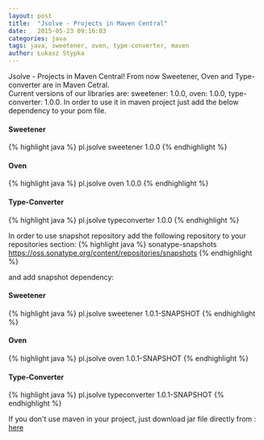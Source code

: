 ```yaml
---
layout: post
title:  "Jsolve - Projects in Maven Central"
date:   2015-05-23 09:16:03
categories: java
tags: java, sweetener, oven, type-converter, maven
author: Łukasz Stypka
---
```

Jsolve - Projects in Maven Central! From now Sweetener, Oven and Type-converter are in Maven Cetral.  
Current versions of our libraries are: sweetener: 1.0.0, oven: 1.0.0, type-converter: 1.0.0. In order to use it in maven project just add the below dependency to your pom file.

#### Sweetener
{% highlight java %}
<dependency>
    <groupId>pl.jsolve</groupId>
    <artifactId>sweetener</artifactId>
    <version>1.0.0</version>
</dependency>
{% endhighlight %}
<br />

#### Oven
{% highlight java %}
<dependency>
    <groupId>pl.jsolve</groupId>
    <artifactId>oven</artifactId>
    <version>1.0.0</version>
</dependency>
{% endhighlight %}
<br />

#### Type-Converter
{% highlight java %}
<dependency>
    <groupId>pl.jsolve</groupId>
    <artifactId>typeconverter</artifactId>
    <version>1.0.0</version>
</dependency>
{% endhighlight %}

In order to use snapshot repository add the following repository to your repositories section:
{% highlight java %}
<repositories>
    <repository>
        <id>sonatype-snapshots</id>
        <url>https://oss.sonatype.org/content/repositories/snapshots</url>
    </repository>
</repositories>
{% endhighlight %}

and add snapshot dependency:
#### Sweetener
{% highlight java %}
<dependency>
    <groupId>pl.jsolve</groupId>
    <artifactId>sweetener</artifactId>
    <version>1.0.1-SNAPSHOT</version>
</dependency>
{% endhighlight %}
<br />

#### Oven
{% highlight java %}
<dependency>
    <groupId>pl.jsolve</groupId>
    <artifactId>oven</artifactId>
    <version>1.0.1-SNAPSHOT</version>
</dependency>
{% endhighlight %}
<br />

#### Type-Converter
{% highlight java %}
<dependency>
    <groupId>pl.jsolve</groupId>
    <artifactId>typeconverter</artifactId>
    <version>1.0.1-SNAPSHOT</version>
</dependency>
{% endhighlight %}

If you don't use maven in your project, just download jar file directly from : <a href="https://search.maven.org/#browse%7C825784231">here</a>